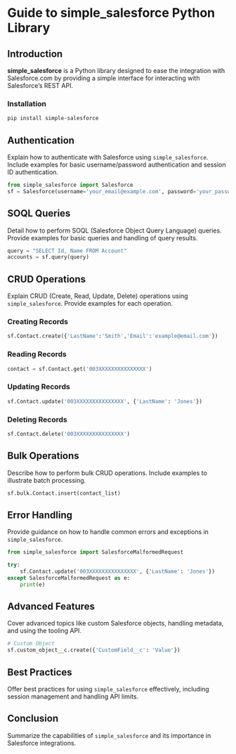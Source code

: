 
# Guide to simple_salesforce Python Library

## Introduction
**simple_salesforce** is a Python library designed to ease the integration with Salesforce.com by providing a simple interface for interacting with Salesforce’s REST API.

### Installation
```bash
pip install simple-salesforce
```

## Authentication
Explain how to authenticate with Salesforce using `simple_salesforce`. Include examples for basic username/password authentication and session ID authentication.

```python
from simple_salesforce import Salesforce
sf = Salesforce(username='your_email@example.com', password='your_password', security_token='your_token')
```

## SOQL Queries
Detail how to perform SOQL (Salesforce Object Query Language) queries. Provide examples for basic queries and handling of query results.

```python
query = "SELECT Id, Name FROM Account"
accounts = sf.query(query)
```

## CRUD Operations
Explain CRUD (Create, Read, Update, Delete) operations using `simple_salesforce`. Provide examples for each operation.

### Creating Records
```python
sf.Contact.create({'LastName':'Smith','Email':'example@email.com'})
```

### Reading Records
```python
contact = sf.Contact.get('003XXXXXXXXXXXXXXX')
```

### Updating Records
```python
sf.Contact.update('003XXXXXXXXXXXXXXX', {'LastName': 'Jones'})
```

### Deleting Records
```python
sf.Contact.delete('003XXXXXXXXXXXXXXX')
```

## Bulk Operations
Describe how to perform bulk CRUD operations. Include examples to illustrate batch processing.

```python
sf.bulk.Contact.insert(contact_list)
```

## Error Handling
Provide guidance on how to handle common errors and exceptions in `simple_salesforce`.

```python
from simple_salesforce import SalesforceMalformedRequest

try:
    sf.Contact.update('003XXXXXXXXXXXXXXX', {'LastName': 'Jones'})
except SalesforceMalformedRequest as e:
    print(e)
```

## Advanced Features
Cover advanced topics like custom Salesforce objects, handling metadata, and using the tooling API.

```python
# Custom Object
sf.custom_object__c.create({'CustomField__c': 'Value'})
```

## Best Practices
Offer best practices for using `simple_salesforce` effectively, including session management and handling API limits.

## Conclusion
Summarize the capabilities of `simple_salesforce` and its importance in Salesforce integrations.

